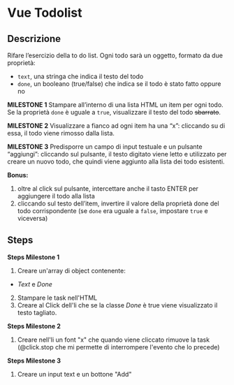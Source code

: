 # Vue Todolist

## Descrizione

Rifare l’esercizio della to do list.
Ogni todo sarà un oggetto, formato da due proprietà:

-   `text`, una stringa che indica il testo del todo
-   `done`, un booleano (true/false) che indica se il todo è stato fatto oppure no

**MILESTONE 1**
Stampare all’interno di una lista HTML un item per ogni todo.
Se la proprietà `done` è uguale a `true`, visualizzare il testo del todo ~~sbarrato~~.

**MILESTONE 2**
Visualizzare a fianco ad ogni item ha una “x”: cliccando su di essa, il todo viene rimosso dalla lista.

**MILESTONE 3**
Predisporre un campo di input testuale e un pulsante “aggiungi”: cliccando sul pulsante, il testo digitato viene letto e utilizzato per creare un nuovo todo, che quindi viene aggiunto alla lista dei todo esistenti.

**Bonus:**

1. oltre al click sul pulsante, intercettare anche il tasto ENTER per aggiungere il todo alla lista
2. cliccando sul testo dell’item, invertire il valore della proprietà done del todo corrispondente (se `done` era uguale a `false`, impostare `true` e viceversa)

## Steps

**Steps Milestone 1**

1. Creare un'array di object contenente:

-   _Text_ e _Done_

2. Stampare le task nell'HTML
3. Creare al Click dell'li che se la classe _Done_ è true viene visualizzato il testo tagliato.

**Steps Milestone 2**

1. Creare nell'li un font "x" che quando viene cliccato rimuove la task (@click.stop che mi permette di interrompere l'evento che lo precede)

**Steps Milestone 3**

1. Creare un input text e un bottone "Add"
